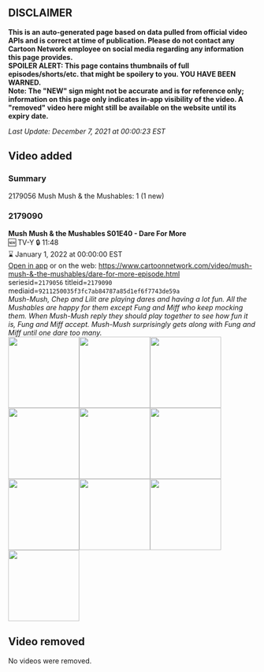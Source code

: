 ## DISCLAIMER
**This is an auto-generated page based on data pulled from official video APIs and is correct at time of publication. Please do not contact any Cartoon Network employee on social media regarding any information this page provides.**  
**SPOILER ALERT: This page contains thumbnails of full episodes/shorts/etc. that might be spoilery to you. YOU HAVE BEEN WARNED.**  
**Note: The "NEW" sign might not be accurate and is for reference only; information on this page only indicates in-app visibility of the video. A "removed" video here might still be available on the website until its expiry date.**  

_Last Update: December 7, 2021 at 00:00:23 EST_
## Video added
### Summary
2179056 Mush Mush & the Mushables: 1 (1 new)  
### 2179090
**Mush Mush & the Mushables S01E40 - Dare For More**  
🆕 TV-Y 🔒 11:48  
⌛ January 1, 2022 at 00:00:00 EST  
[Open in app](https://cnvideo.sercomkc.org/redirector.html?type=cnapp&seriesid=1000000000093702&titleid=2179090&mediaid=9211250035f3fc7ab84787a85d1ef6f7743de59a) or on the web: https://www.cartoonnetwork.com/video/mush-mush-&-the-mushables/dare-for-more-episode.html  
seriesid=`2179056` titleid=`2179090` mediaid=`9211250035f3fc7ab84787a85d1ef6f7743de59a`  
_Mush-Mush, Chep and Lilit are playing dares and having a lot fun. All the Mushables are happy for them except Fung and Miff who keep mocking them. When Mush-Mush reply they should play together to see how fun it is, Fung and Miff accept. Mush-Mush surprisingly gets along with Fung and Miff until one dare too many._  
<a href="https://s3.amazonaws.com/cartoonorchestrator/2179090_001_1280x720.jpg"><img src="https://s3.amazonaws.com/cartoonorchestrator/2179090_001_640x360.jpg" height="144px" /></a><a href="https://s3.amazonaws.com/cartoonorchestrator/2179090_002_1280x720.jpg"><img src="https://s3.amazonaws.com/cartoonorchestrator/2179090_002_640x360.jpg" height="144px" /></a><a href="https://s3.amazonaws.com/cartoonorchestrator/2179090_003_1280x720.jpg"><img src="https://s3.amazonaws.com/cartoonorchestrator/2179090_003_640x360.jpg" height="144px" /></a><a href="https://s3.amazonaws.com/cartoonorchestrator/2179090_004_1280x720.jpg"><img src="https://s3.amazonaws.com/cartoonorchestrator/2179090_004_640x360.jpg" height="144px" /></a><a href="https://s3.amazonaws.com/cartoonorchestrator/2179090_005_1280x720.jpg"><img src="https://s3.amazonaws.com/cartoonorchestrator/2179090_005_640x360.jpg" height="144px" /></a><a href="https://s3.amazonaws.com/cartoonorchestrator/2179090_006_1280x720.jpg"><img src="https://s3.amazonaws.com/cartoonorchestrator/2179090_006_640x360.jpg" height="144px" /></a><a href="https://s3.amazonaws.com/cartoonorchestrator/2179090_007_1280x720.jpg"><img src="https://s3.amazonaws.com/cartoonorchestrator/2179090_007_640x360.jpg" height="144px" /></a><a href="https://s3.amazonaws.com/cartoonorchestrator/2179090_008_1280x720.jpg"><img src="https://s3.amazonaws.com/cartoonorchestrator/2179090_008_640x360.jpg" height="144px" /></a><a href="https://s3.amazonaws.com/cartoonorchestrator/2179090_009_1280x720.jpg"><img src="https://s3.amazonaws.com/cartoonorchestrator/2179090_009_640x360.jpg" height="144px" /></a><a href="https://s3.amazonaws.com/cartoonorchestrator/2179090_010_1280x720.jpg"><img src="https://s3.amazonaws.com/cartoonorchestrator/2179090_010_640x360.jpg" height="144px" /></a>
## Video removed
No videos were removed.  
